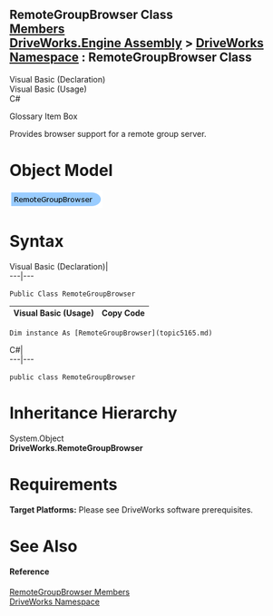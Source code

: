 RemoteGroupBrowser Class   
[Members](topic5166.md)   
[DriveWorks.Engine Assembly](topic2156.md) > [DriveWorks Namespace](topic2159.md) : RemoteGroupBrowser Class  
---  
  
Visual Basic (Declaration)    
Visual Basic (Usage)    
C# 

Glossary Item Box

Provides browser support for a remote group server. 

# Object Model

![](dotnetdiagramimages/image254.png)

# Syntax

Visual Basic (Declaration)|   
---|---  
      
    
    Public Class RemoteGroupBrowser   
  
Visual Basic (Usage)| Copy Code  
---|---  
      
    
    Dim instance As [RemoteGroupBrowser](topic5165.md)  
  
C#|   
---|---  
      
    
    public class RemoteGroupBrowser   
  
# Inheritance Hierarchy

System.Object  
**DriveWorks.RemoteGroupBrowser**  


# Requirements

**Target Platforms:** Please see DriveWorks software prerequisites.

# See Also

#### Reference

[RemoteGroupBrowser Members](topic5166.md)   
[DriveWorks Namespace](topic2159.md)


